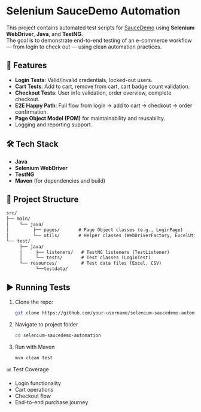 # Selenium SauceDemo Automation

This project contains automated test scripts for [SauceDemo](https://www.saucedemo.com/) using **Selenium WebDriver**, **Java**, and **TestNG**.  
The goal is to demonstrate end-to-end testing of an e-commerce workflow — from login to check out — using clean automation practices.

## 🚀 Features
- **Login Tests**: Valid/invalid credentials, locked-out users.
- **Cart Tests**: Add to cart, remove from cart, cart badge count validation.
- **Checkout Tests**: User info validation, order overview, complete checkout.
- **E2E Happy Path**: Full flow from login → add to cart → checkout → order confirmation.
- **Page Object Model (POM)** for maintainability and reusability.
- Logging and reporting support.

## 🛠️ Tech Stack
- **Java**
- **Selenium WebDriver**
- **TestNG**
- **Maven** (for dependencies and build)

## 📂 Project Structure
```markdown
src/
├── main/
│    └── java/
│         ├── pages/       # Page Object classes (e.g., LoginPage)
│         └── utils/       # Helper classes (WebDriverFactory, ExcelUtil, etc.)
└── test/
     ├── java/
     │     ├── listeners/   # TestNG listeners (TestListener)
     │     └── tests/       # Test classes (LoginTest)
     └── resources/         # Test data files (Excel, CSV)
           └──testdata/
```
## ▶️ Running Tests
1. Clone the repo:
   ```bash
   git clone https://github.com/your-username/selenium-saucedemo-automation.git
2. Navigate to project folder
    ```bash
   cd selenium-saucedemo-automation
3. Run with Maven
    ```bash
   mvn clean test

📊 Test Coverage
- Login functionality
- Cart operations
- Checkout flow
- End-to-end purchase journey